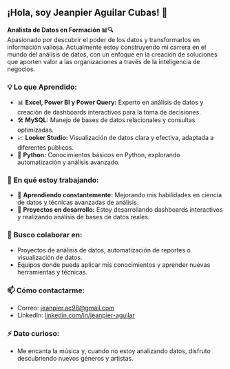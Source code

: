 ## ¡Hola, soy Jeanpier Aguilar Cubas! 👋

**Analista de Datos en Formación 📊🔍**  
Apasionado por descubrir el poder de los datos y transformarlos en información valiosa. Actualmente estoy construyendo mi carrera en el mundo del análisis de datos, con un enfoque en la creación de soluciones que aporten valor a las organizaciones a través de la inteligencia de negocios.

### 💡 **Lo que Aprendido:**
- 📊 **Excel, Power BI y Power Query:** Experto en análisis de datos y creación de dashboards interactivos para la toma de decisiones.
- 🛠️ **MySQL:** Manejo de bases de datos relacionales y consultas optimizadas.
- 📈 **Looker Studio:** Visualización de datos clara y efectiva, adaptada a diferentes públicos.
- 🐍 **Python:** Conocimientos básicos en Python, explorando automatización y análisis avanzado.

### 🚀 **En qué estoy trabajando:**
- 🌱 **Aprendiendo constantemente:** Mejorando mis habilidades en ciencia de datos y técnicas avanzadas de análisis.
- 🔭 **Proyectos en desarrollo:** Estoy desarrollando dashboards interactivos y realizando análisis de bases de datos reales.

### 🌟 **Busco colaborar en:**
- Proyectos de análisis de datos, automatización de reportes o visualización de datos.
- Equipos donde pueda aplicar mis conocimientos y aprender nuevas herramientas y técnicas.

### 📫 **Cómo contactarme:**
- Correo: jeanpier.ac98@gmail.com
- LinkedIn: [linkedin.com/in/jeanpier-aguilar](www.linkedin.com/in/jeanpierac)

### ⚡ **Dato curioso:**
- Me encanta la música y, cuando no estoy analizando datos, disfruto descubriendo nuevos géneros y artistas.
